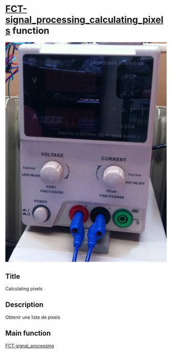 # [FCT-signal_processing_calculating_pixels]() function
![](viewme.jpg)

## Title
Calculating pixels

## Description
Obtenir une liste de pixels

## Main function
[FCT-signal_processing](../FCT-signal_processing)
